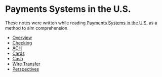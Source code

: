 # Payments Systems in the U.S.

These notes were written while reading
[Payments Systems in the U.S.][source]
as a method to aim comprehension.

[source]: https://amzn.to/2kCpW5C

* [Overview](overview.md)
* [Checking](checking.md)
* [ACH](ach.md)
* [Cards](cards.md)
* [Cash](cash.md)
* [Wire Transfer](wire-transfer.md)
* [Perspectives](perspectives.md)
